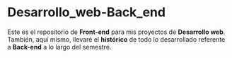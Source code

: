 # Desarrollo_web-Back_end
Este es el repositorio de **Front-end** para mis proyectos de **Desarrollo web**. <br />
También, aquí mismo, llevaré el **histórico** de todo lo desarrollado referente a **Back-end** a lo largo del semestre.
